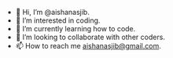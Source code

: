 - 👋 Hi, I’m @aishanasjib.
- 👀 I’m interested in coding.
- 🌱 I’m currently learning how to code.
- 💞️ I’m looking to collaborate with other coders.
- 📫 How to reach me aishanasjib@gmail.com.

<!---
aishanasjib/aishanasjib is a ✨ special ✨ repository because its `README.md` (this file) appears on your GitHub profile.
You can click the Preview link to take a look at your changes.
--->

